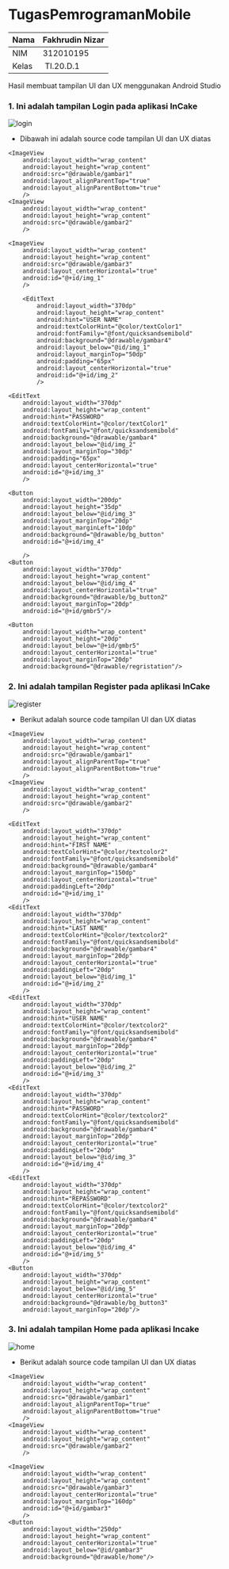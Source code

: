 # TugasPemrogramanMobile
| Nama      | Fakhrudin Nizar |
| ----------- | ----------- |
| NIM     | 312010195       |
| Kelas   | TI.20.D.1    |
Hasil membuat tampilan UI dan UX menggunakan Android Studio

### 1. Ini adalah tampilan Login pada aplikasi InCake

![login](https://github.com/FAKHRUDINnizar/TugasPemrogramanMobile/assets/74331125/766d389d-d09b-4a50-86ea-214253b5c952)


- Dibawah ini adalah source code tampilan UI dan UX diatas

<?xml version="1.0" encoding="utf-8"?>
<RelativeLayout xmlns:android="http://schemas.android.com/apk/res/android"
    xmlns:app="http://schemas.android.com/apk/res-auto"
    xmlns:tools="http://schemas.android.com/tools"
    android:layout_width="match_parent"
    android:layout_height="match_parent"
    tools:context=".MainActivity">

    <ImageView
        android:layout_width="wrap_content"
        android:layout_height="wrap_content"
        android:src="@drawable/gambar1"
        android:layout_alignParentTop="true"
        android:layout_alignParentBottom="true"
        />
    <ImageView
        android:layout_width="wrap_content"
        android:layout_height="wrap_content"
        android:src="@drawable/gambar2"
        />

    <ImageView
        android:layout_width="wrap_content"
        android:layout_height="wrap_content"
        android:src="@drawable/gambar3"
        android:layout_centerHorizontal="true"
        android:id="@+id/img_1"
        />

        <EditText
            android:layout_width="370dp"
            android:layout_height="wrap_content"
            android:hint="USER NAME"
            android:textColorHint="@color/textColor1"
            android:fontFamily="@font/quicksandsemibold"
            android:background="@drawable/gambar4"
            android:layout_below="@id/img_1"
            android:layout_marginTop="50dp"
            android:padding="65px"
            android:layout_centerHorizontal="true"
            android:id="@+id/img_2"
            />

    <EditText
        android:layout_width="370dp"
        android:layout_height="wrap_content"
        android:hint="PASSWORD"
        android:textColorHint="@color/textColor1"
        android:fontFamily="@font/quicksandsemibold"
        android:background="@drawable/gambar4"
        android:layout_below="@id/img_2"
        android:layout_marginTop="30dp"
        android:padding="65px"
        android:layout_centerHorizontal="true"
        android:id="@+id/img_3"
        />

    <Button
        android:layout_width="200dp"
        android:layout_height="35dp"
        android:layout_below="@id/img_3"
        android:layout_marginTop="20dp"
        android:layout_marginLeft="10dp"
        android:background="@drawable/bg_button"
        android:id="@+id/img_4"

        />
    <Button
        android:layout_width="370dp"
        android:layout_height="wrap_content"
        android:layout_below="@id/img_4"
        android:layout_centerHorizontal="true"
        android:background="@drawable/bg_button2"
        android:layout_marginTop="20dp"
        android:id="@+id/gmbr5"/>

    <Button
        android:layout_width="wrap_content"
        android:layout_height="20dp"
        android:layout_below="@+id/gmbr5"
        android:layout_centerHorizontal="true"
        android:layout_marginTop="20dp"
        android:background="@drawable/regristation"/>


</RelativeLayout>

### 2. Ini adalah tampilan Register pada aplikasi InCake

![register](https://github.com/FAKHRUDINnizar/TugasPemrogramanMobile/assets/74331125/c561a312-3a30-476d-9769-e968cbcd03a1)

- Berikut adalah source code tampilan UI dan UX diatas

<?xml version="1.0" encoding="utf-8"?>
<RelativeLayout xmlns:android="http://schemas.android.com/apk/res/android"
    xmlns:app="http://schemas.android.com/apk/res-auto"
    xmlns:tools="http://schemas.android.com/tools"
    android:layout_width="match_parent"
    android:layout_height="match_parent"
    tools:context=".register">

    <ImageView
        android:layout_width="wrap_content"
        android:layout_height="wrap_content"
        android:src="@drawable/gambar1"
        android:layout_alignParentTop="true"
        android:layout_alignParentBottom="true"
        />
    <ImageView
        android:layout_width="wrap_content"
        android:layout_height="wrap_content"
        android:src="@drawable/gambar2"
        />

    <EditText
        android:layout_width="370dp"
        android:layout_height="wrap_content"
        android:hint="FIRST NAME"
        android:textColorHint="@color/textcolor2"
        android:fontFamily="@font/quicksandsemibold"
        android:background="@drawable/gambar4"
        android:layout_marginTop="150dp"
        android:layout_centerHorizontal="true"
        android:paddingLeft="20dp"
        android:id="@+id/img_1"
        />
    <EditText
        android:layout_width="370dp"
        android:layout_height="wrap_content"
        android:hint="LAST NAME"
        android:textColorHint="@color/textcolor2"
        android:fontFamily="@font/quicksandsemibold"
        android:background="@drawable/gambar4"
        android:layout_marginTop="20dp"
        android:layout_centerHorizontal="true"
        android:paddingLeft="20dp"
        android:layout_below="@id/img_1"
        android:id="@+id/img_2"
        />
    <EditText
        android:layout_width="370dp"
        android:layout_height="wrap_content"
        android:hint="USER NAME"
        android:textColorHint="@color/textcolor2"
        android:fontFamily="@font/quicksandsemibold"
        android:background="@drawable/gambar4"
        android:layout_marginTop="20dp"
        android:layout_centerHorizontal="true"
        android:paddingLeft="20dp"
        android:layout_below="@id/img_2"
        android:id="@+id/img_3"
        />
    <EditText
        android:layout_width="370dp"
        android:layout_height="wrap_content"
        android:hint="PASSWORD"
        android:textColorHint="@color/textcolor2"
        android:fontFamily="@font/quicksandsemibold"
        android:background="@drawable/gambar4"
        android:layout_marginTop="20dp"
        android:layout_centerHorizontal="true"
        android:paddingLeft="20dp"
        android:layout_below="@id/img_3"
        android:id="@+id/img_4"
        />
    <EditText
        android:layout_width="370dp"
        android:layout_height="wrap_content"
        android:hint="REPASSWORD"
        android:textColorHint="@color/textcolor2"
        android:fontFamily="@font/quicksandsemibold"
        android:background="@drawable/gambar4"
        android:layout_marginTop="20dp"
        android:layout_centerHorizontal="true"
        android:paddingLeft="20dp"
        android:layout_below="@id/img_4"
        android:id="@+id/img_5"
        />
    <Button
        android:layout_width="370dp"
        android:layout_height="wrap_content"
        android:layout_below="@id/img_5"
        android:layout_centerHorizontal="true"
        android:background="@drawable/bg_button3"
        android:layout_marginTop="20dp"/>

</RelativeLayout>

### 3. Ini adalah tampilan Home pada aplikasi Incake

![home](https://github.com/FAKHRUDINnizar/TugasPemrogramanMobile/assets/74331125/86530fc1-1385-43e2-b4c3-58fe42c00312)

- Berikut adalah source code tampilan UI dan UX diatas

<?xml version="1.0" encoding="utf-8"?>
<RelativeLayout xmlns:android="http://schemas.android.com/apk/res/android"
    xmlns:app="http://schemas.android.com/apk/res-auto"
    xmlns:tools="http://schemas.android.com/tools"
    android:layout_width="match_parent"
    android:layout_height="match_parent"
    tools:context=".home">

    <ImageView
        android:layout_width="wrap_content"
        android:layout_height="wrap_content"
        android:src="@drawable/gambar1"
        android:layout_alignParentTop="true"
        android:layout_alignParentBottom="true"
        />
    <ImageView
        android:layout_width="wrap_content"
        android:layout_height="wrap_content"
        android:src="@drawable/gambar2"
        />

    <ImageView
        android:layout_width="wrap_content"
        android:layout_height="wrap_content"
        android:src="@drawable/gambar3"
        android:layout_centerHorizontal="true"
        android:layout_marginTop="160dp"
        android:id="@+id/gambar3"
        />
    <Button
        android:layout_width="250dp"
        android:layout_height="wrap_content"
        android:layout_centerHorizontal="true"
        android:layout_below="@id/gambar3"
        android:background="@drawable/home"/>
</RelativeLayout>

